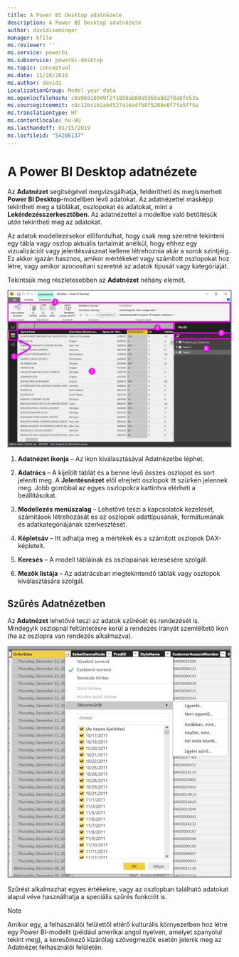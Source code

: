 ```yaml
---
title: A Power BI Desktop adatnézete
description: A Power BI Desktop adatnézete
author: davidiseminger
manager: kfile
ms.reviewer: ''
ms.service: powerbi
ms.subservice: powerbi-desktop
ms.topic: conceptual
ms.date: 11/28/2018
ms.author: davidi
LocalizationGroup: Model your data
ms.openlocfilehash: c8a96918049f2f1898ab80a9368a8d2f0a8fe53a
ms.sourcegitcommit: c8c126c1b2ab4527a16a4fb8f5208e0f7fa5ff5a
ms.translationtype: HT
ms.contentlocale: hu-HU
ms.lasthandoff: 01/15/2019
ms.locfileid: "54286137"
---
```

# <a name="data-view-in-power-bi-desktop"></a>A Power BI Desktop adatnézete
Az **Adatnézet** segítségével megvizsgálhatja, felderítheti és megismerheti **Power BI Desktop**-modellben lévő adatokat. Az adatnézettel másképp tekintheti meg a táblákat, oszlopokat és adatokat, mint a **Lekérdezésszerkesztőben**. Az adatnézettel a modellbe való betöltésük *után* tekintheti meg az adatokat.

Az adatok modellezésekor előfordulhat, hogy csak meg szeretné tekinteni egy tábla vagy oszlop aktuális tartalmát anélkül, hogy ehhez egy vizualizációt vagy jelentésvásznat kellene létrehoznia akár a sorok szintjéig. Ez akkor igazán hasznos, amikor mértékeket vagy számított oszlopokat hoz létre, vagy amikor azonosítani szeretné az adatok típusát vagy kategóriáját.

Tekintsük meg részletesebben az **Adatnézet** néhány elemét.

![Adatnézet a Power BI Desktopban](media/desktop-data-view/dataview_fullscreen.png)

1. **Adatnézet ikonja** – Az ikon kiválasztásával Adatnézetbe léphet.

2. **Adatrács** – A kijelölt táblát és a benne lévő összes oszlopot és sort jeleníti meg. A **Jelentésnézet** elől elrejtett oszlopok itt szürkén jelennek meg. Jobb gombbal az egyes oszlopokra kattintva elérheti a beállításokat.

3. **Modellezés menüszalag** – Lehetővé teszi a kapcsolatok kezelését, számítások létrehozását és az oszlopok adattípusának, formátumának és adatkategóriájának szerkesztését.

4. **Képletsáv** – Itt adhatja meg a mértékek és a számított oszlopok DAX-képleteit.

5. **Keresés** – A modell tábláinak és oszlopainak keresésére szolgál.

6. **Mezők listája** – Az adatrácsban megtekintendő táblák vagy oszlopok kiválasztására szolgál.

## <a name="filtering-in-data-view"></a>Szűrés Adatnézetben

Az **Adatnézet** lehetővé teszi az adatok szűrését és rendezését is. Mindegyik oszlopnál feltüntetésre kerül a rendezés irányát szemléltető ikon (ha az oszlopra van rendezés alkalmazva).

![Rendezés és szűrés a Power BI Desktop Adatnézetében](media/desktop-data-view/dataview_sort-and-filter.png)

Szűrést alkalmazhat egyes értékekre, vagy az oszlopban található adatokat alapul véve használhatja a speciális szűrés funkciót is. 

> [!NOTE]
> Amikor egy, a felhasználói felülettől eltérő kulturális környezetben hoz létre egy Power BI-modellt (például amerikai angol nyelven, amelyet spanyolul tekint meg), a keresőmező kizárólag szövegmezők esetén jelenik meg az Adatnézet felhasználói felületén.
